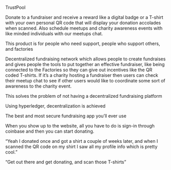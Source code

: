 TrustPool

Donate to a fundraiser and receive a reward like a digital badge or a T-shirt with your own personal QR code that will display your donation accolades when scanned. Also schedule meetups and charity awareness events with like minded individuals with our meetups chat.

This product is for people who need support, people who support others, and factories

Decentralized fundraising network which allows people to create fundraises and gives people the tools to put together an effective fundraiser, like being connected to the Factories so they can give out incentives like the QR coded T-shirts. If it’s a charity hosting a fundraiser then users can check their meetup chat to see if other users would like to coordinate some sort of awareness to the charity event.

This solves the problem of not having a decentralized fundraising platform

Using hyperledger, decentralization is achieved

The best and most secure fundraising app you’ll ever use

When you show up to the website, all you have to do is sign-in through coinbase and then you can start donating.

“Yeah I donated once and got a shirt a couple of weeks later, and when I scanned the QR code on my shirt I saw all my profile info which is pretty cool.”

“Get out there and get donating, and scan those T-shirts”
